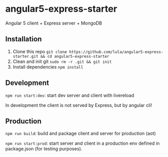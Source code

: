 # angular5-express-starter

Angular 5 client + Express server + MongoDB

## Installation

1. Clone this repo `git clone https://github.com/lula/angular5-express-starter.git && cd angular5-express-starter`
2. Clean and init git `sudo rm -r .git && git init`
3. Install dependencies `npm install`

## Development

`npm run start:dev`: start dev server and client with livereload

In development the client is not served by Express, but by angular cli!

## Production

`npm run build`: build and package client and server for production (aot)

`npm run start:prod`: start server and client in a production env defined in package.json (for testing purposes).